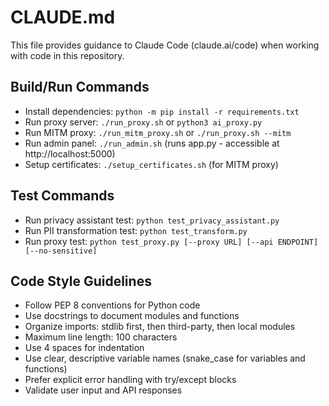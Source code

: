 # CLAUDE.md

This file provides guidance to Claude Code (claude.ai/code) when working with code in this repository.

## Build/Run Commands
- Install dependencies: `python -m pip install -r requirements.txt`
- Run proxy server: `./run_proxy.sh` or `python3 ai_proxy.py`
- Run MITM proxy: `./run_mitm_proxy.sh` or `./run_proxy.sh --mitm`
- Run admin panel: `./run_admin.sh` (runs app.py - accessible at http://localhost:5000)
- Setup certificates: `./setup_certificates.sh` (for MITM proxy)

## Test Commands
- Run privacy assistant test: `python test_privacy_assistant.py`
- Run PII transformation test: `python test_transform.py`
- Run proxy test: `python test_proxy.py [--proxy URL] [--api ENDPOINT] [--no-sensitive]`

## Code Style Guidelines
- Follow PEP 8 conventions for Python code
- Use docstrings to document modules and functions
- Organize imports: stdlib first, then third-party, then local modules
- Maximum line length: 100 characters
- Use 4 spaces for indentation
- Use clear, descriptive variable names (snake_case for variables and functions)
- Prefer explicit error handling with try/except blocks
- Validate user input and API responses